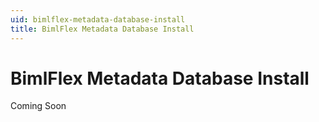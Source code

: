 ```yaml
---
uid: bimlflex-metadata-database-install
title: BimlFlex Metadata Database Install
---
```

# BimlFlex Metadata Database Install

Coming Soon